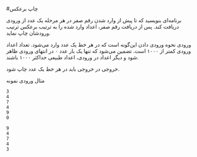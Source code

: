 #چاپ برعکس

برنامه‌ای بنویسید که تا پیش از وارد شدن رقم صفر در هر مرحله یک عدد از ورودی دریافت کند. پس از دریافت رقم صفر، اعداد وارد شده را به ترتیب برعکس ترتیب ورودشان چاپ نماید.

ورودی
نحوه ورودی دادن این‌گونه است که در هر خط یک عدد وارد می‌شود. تعداد اعداد ورودی کمتر از ۱۰۰۰ است. تضمین می‌شود که تنها یک بار عدد ۰ در انتهای ورودی ظاهر شود و دیگر اعداد در ورودی، اعداد طبیعی حداکثر ۱۰۰۰ باشند.

خروجی
در خروجی باید در هر خط یک عدد چاپ شود.

مثال
ورودی نمونه

```angular2html
3
4
7
4
9
0
```

```angular2html
9
4
7
4
3
```